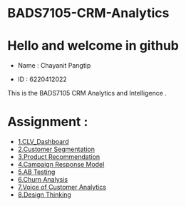 # BADS7105-CRM-Analytics
# Hello and welcome in github
- Name : Chayanit Pangtip

- ID : 6220412022


This is the BADS7105 CRM Analytics and Intelligence .

# Assignment :
- [1.CLV_Dashboard](./CLV_dashboard)  
- [2.Customer Segmentation](./Customer_Segmentation_.ipynb) 
- [3.Product Recommendation](./Product_Recommendation_.ipynb) 
- [4.Campaign Response Model](./Campaign_Response_Model_XGBoost_Tuning.ipynb) 
- [5.AB Testing](./AB_Testing) 
- [6.Churn Analysis](./Churn%20Analysis) 
- [7.Voice of Customer Analytics](./Voice_of_Customer_Analytics.ipynb) 
- [8.Design Thinking](./Design_Thinking)
